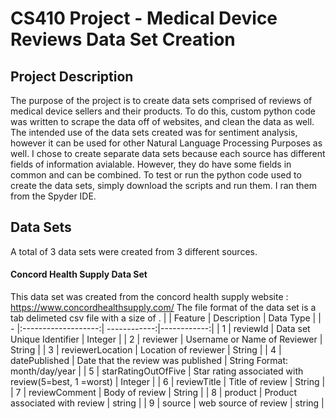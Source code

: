 # CS410 Project - Medical Device Reviews Data Set Creation
## Project Description
  The purpose of the project is to create data sets comprised of reviews of medical device sellers and their products. To do this, custom python code was written to scrape the data off of websites, and clean the data as well. The intended use of the data sets created was for sentiment analysis, however it can be used for other Natural Language Processing Purposes as well. I chose to create separate data sets because each source has different fields of information avialable. However, they do have some fields in common and can be combined. To test or run the python code used to create the data sets, simply download the scripts and run them. I ran them from the Spyder IDE.
## Data Sets
A total of 3 data sets were created from 3 different sources.
#### Concord Health Supply Data Set
  This data set was created from the concord health supply website : https://www.concordhealthsupply.com/
  The file format of the data set is a tab delimeted csv file with a size of .
|   | Feature             | Description  | Data Type  |
| - |:-------------------:| ------------:|------------:|
| 1 | reviewId            | Data set Unique Identifier        | Integer       |
| 2 | reviewer            | Username or Name of Reviewer        | String        |
| 3 | reviewerLocation    | Location of reviewer       |    String     |
| 4 | datePublished       | Date that the review was published | String Format: month/day/year       |
| 5 | starRatingOutOfFive | Star rating associated with review(5=best, 1 =worst)        |    Integer      |
| 6 | reviewTitle         | Title of review        |   String      |
| 7 | reviewComment       | Body of review       |    String       |
| 8 | product             | Product associated with review       |   string        |
| 9 | source              | web source of review      |    string      |

